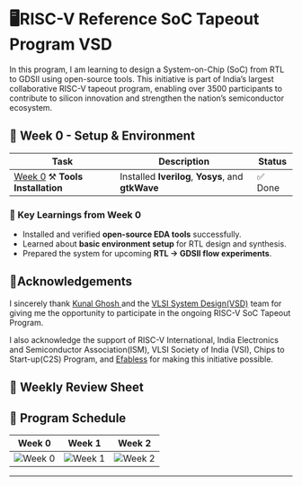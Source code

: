 # 🖥️RISC-V Reference SoC Tapeout Program VSD

In this program, I am learning to design a System-on-Chip (SoC) from RTL to GDSII using open-source tools. This initiative is part of India’s largest collaborative RISC-V tapeout program, enabling over 3500 participants to contribute to silicon innovation and strengthen the nation’s semiconductor ecosystem.


## 📓 Week 0 - Setup & Environment

| Task   | Description | Status |
|--------|-------------|--------|
| [Week 0](#) ⚒️ **Tools Installation** | Installed **Iverilog**, **Yosys**, and **gtkWave** | ✅ Done |

### 🌟 Key Learnings from Week 0
- Installed and verified **open-source EDA tools** successfully.  
- Learned about **basic environment setup** for RTL design and synthesis.  
- Prepared the system for upcoming **RTL → GDSII flow experiments**.

## 🙏Acknowledgements
I sincerely thank [ Kunal Ghosh ](https://github.com/kunalg123) and the [VLSI System Design(VSD)](https://vsdiat.vlsisystemdesign.com) team for giving me the opportunity to participate in the ongoing RISC-V SoC Tapeout Program.

I also acknowledge the support of RISC-V International, India Electronics and Semiconductor Association(ISM), VLSI Society of India (VSI), Chips to Start-up(C2S) Program, and [Efabless](https://github.com/efabless) for making this initiative possible.



## 📄 Weekly Review Sheet
## 📅 Program Schedule

| Week 0 | Week 1 | Week 2 |
|--------|--------|--------|
| ![Week 0](https://img.shields.io/badge/Week%200-Setup-blue) | ![Week 1](https://img.shields.io/badge/Week%201-In%20Progress-yellow) | ![Week 2](https://img.shields.io/badge/Week%202-Completed-green) |

---



